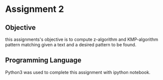 # Assignment 2

## Objective

this assignments's objective is to compute z-algorithm and KMP-algorithm pattern matching given a text and a desired pattern to be found.

## Programming Language

Python3 was used to complete this assignment with ipython notebook.



